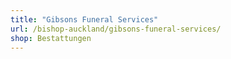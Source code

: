 ```yaml
---
title: "Gibsons Funeral Services"
url: /bishop-auckland/gibsons-funeral-services/
shop: Bestattungen
---
```

